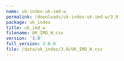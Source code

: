 ```yaml
---
name: uk-index-uk-imd-w
permalink: /downloads/uk-index-uk-imd-w/3_0
package: uk_index
title: uk_imd_w
filename: UK_IMD_W.csv
version: '3.0'
full_version: 3.0.0
file: /data/uk_index/3.0/UK_IMD_W.csv
---
```

